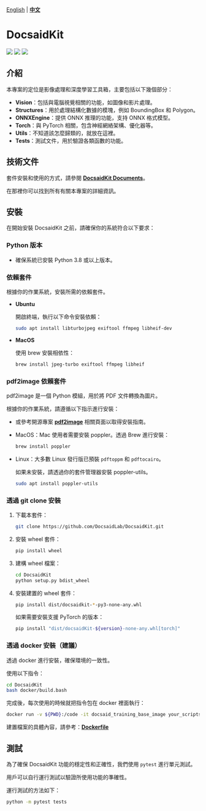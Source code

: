 [English](./README.md) | **[中文](./README_tw.md)**

# DocsaidKit

<p align="left">
    <a href="./LICENSE"><img src="https://img.shields.io/badge/license-Apache%202-dfd.svg"></a>
    <a href="https://github.com/DocsaidLab/DocsaidKit/releases"><img src="https://img.shields.io/github/v/release/DocsaidLab/DocsaidKit?color=ffa"></a>
    <a href=""><img src="https://img.shields.io/badge/python-3.8+-aff.svg"></a>
</p>

## 介紹

本專案的定位是影像處理和深度學習工具箱，主要包括以下幾個部分：

- **Vision**：包括與電腦視覺相關的功能，如圖像和影片處理。
- **Structures**：用於處理結構化數據的模塊，例如 BoundingBox 和 Polygon。
- **ONNXEngine**：提供 ONNX 推理的功能，支持 ONNX 格式模型。
- **Torch**：與 PyTorch 相關，包含神經網絡架構、優化器等。
- **Utils**：不知道該怎麼歸類的，就放在這裡。
- **Tests**：測試文件，用於驗證各類函數的功能。

## 技術文件

套件安裝和使用的方式，請參閱 [**DocsaidKit Documents**](https://docsaid.org/docs/docsaidkit/intro/)。

在那裡你可以找到所有有關本專案的詳細資訊。

## 安裝

在開始安裝 DocsaidKit 之前，請確保你的系統符合以下要求：

### Python 版本

- 確保系統已安裝 Python 3.8 或以上版本。

### 依賴套件

根據你的作業系統，安裝所需的依賴套件。

- **Ubuntu**

  開啟終端，執行以下命令安裝依賴：

  ```bash
  sudo apt install libturbojpeg exiftool ffmpeg libheif-dev
  ```

- **MacOS**

  使用 brew 安裝相依性：

  ```bash
  brew install jpeg-turbo exiftool ffmpeg libheif
  ```

### pdf2image 依賴套件

pdf2image 是一個 Python 模組，用於將 PDF 文件轉換為圖片。

根據你的作業系統，請遵循以下指示進行安裝：

- 或參考開源專案 [**pdf2image**](https://github.com/Belval/pdf2image) 相關頁面以取得安裝指南。

- MacOS：Mac 使用者需要安裝 poppler。透過 Brew 進行安裝：

  ```bash
  brew install poppler
  ```

- Linux：大多數 Linux 發行版已預裝 `pdftoppm` 和 `pdftocairo`。

  如果未安裝，請透過你的套件管理器安裝 poppler-utils。

  ```bash
  sudo apt install poppler-utils
  ```

### 透過 git clone 安裝

1. 下載本套件：

   ```bash
   git clone https://github.com/DocsaidLab/DocsaidKit.git
   ```

2. 安裝 wheel 套件：

   ```bash
   pip install wheel
   ```

3. 建構 wheel 檔案：

   ```bash
   cd DocsaidKit
   python setup.py bdist_wheel
   ```

4. 安裝建置的 wheel 套件：

   ```bash
   pip install dist/docsaidkit-*-py3-none-any.whl
   ```

   如果需要安裝支援 PyTorch 的版本：

   ```bash
   pip install "dist/docsaidKit-${version}-none-any.whl[torch]"
   ```

### 透過 docker 安裝（建議）

透過 docker 進行安裝，確保環境的一致性。

使用以下指令：

```bash
cd DocsaidKit
bash docker/build.bash
```

完成後，每次使用的時候就把指令包在 docker 裡面執行：

```bash
docker run -v ${PWD}:/code -it docsaid_training_base_image your_scripts.py
```

建置檔案的具體內容，請參考：[**Dockerfile**](https://github.com/DocsaidLab/DocsaidKit/blob/main/docker/Dockerfile)

## 測試

為了確保 DocsaidKit 功能的穩定性和正確性，我們使用 `pytest` 進行單元測試。

用戶可以自行運行測試以驗證所使用功能的準確性。

運行測試的方法如下：

```bash
python -m pytest tests
```
